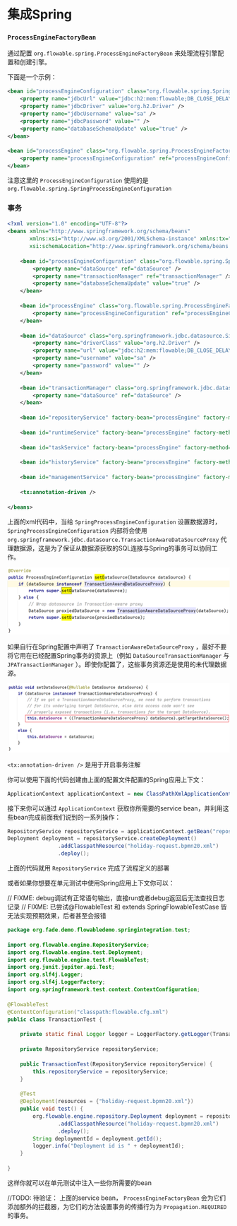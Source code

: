 # 集成Spring

### `ProcessEngineFactoryBean`

通过配置 `org.flowable.spring.ProcessEngineFactoryBean` 来处理流程引擎配置和创建引擎。

下面是一个示例：

```xml
<bean id="processEngineConfiguration" class="org.flowable.spring.SpringProcessEngineConfiguration">
    <property name="jdbcUrl" value="jdbc:h2:mem:flowable;DB_CLOSE_DELAY=1000" />
    <property name="jdbcDriver" value="org.h2.Driver" />
    <property name="jdbcUsername" value="sa" />
    <property name="jdbcPassword" value="" />
    <property name="databaseSchemaUpdate" value="true" />
</bean>

<bean id="processEngine" class="org.flowable.spring.ProcessEngineFactoryBean">
    <property name="processEngineConfiguration" ref="processEngineConfiguration" />
</bean>
```

注意这里的 `ProcessEngineConfiguration` 使用的是 `org.flowable.spring.SpringProcessEngineConfiguration`

### 事务

```xml
<?xml version="1.0" encoding="UTF-8"?>
<beans xmlns="http://www.springframework.org/schema/beans"
       xmlns:xsi="http://www.w3.org/2001/XMLSchema-instance" xmlns:tx="http://www.springframework.org/schema/tx"
       xsi:schemaLocation="http://www.springframework.org/schema/beans http://www.springframework.org/schema/beans/spring-beans.xsd http://www.springframework.org/schema/tx http://www.springframework.org/schema/tx/spring-tx.xsd">

    <bean id="processEngineConfiguration" class="org.flowable.spring.SpringProcessEngineConfiguration">
        <property name="dataSource" ref="dataSource" />
        <property name="transactionManager" ref="transactionManager" />
        <property name="databaseSchemaUpdate" value="true" />
    </bean>

    <bean id="processEngine" class="org.flowable.spring.ProcessEngineFactoryBean">
        <property name="processEngineConfiguration" ref="processEngineConfiguration" />
    </bean>

    <bean id="dataSource" class="org.springframework.jdbc.datasource.SimpleDriverDataSource">
        <property name="driverClass" value="org.h2.Driver" />
        <property name="url" value="jdbc:h2:mem:flowable;DB_CLOSE_DELAY=1000" />
        <property name="username" value="sa" />
        <property name="password" value="" />
    </bean>

    <bean id="transactionManager" class="org.springframework.jdbc.datasource.DataSourceTransactionManager">
        <property name="dataSource" ref="dataSource" />
    </bean>

    <bean id="repositoryService" factory-bean="processEngine" factory-method="getRepositoryService" />

    <bean id="runtimeService" factory-bean="processEngine" factory-method="getRuntimeService" />

    <bean id="taskService" factory-bean="processEngine" factory-method="getTaskService" />

    <bean id="historyService" factory-bean="processEngine" factory-method="getHistoryService" />

    <bean id="managementService" factory-bean="processEngine" factory-method="getManagementService" />

    <tx:annotation-driven />

</beans>
```

上面的xml代码中，当给 `SpringProcessEngineConfiguration` 设置数据源时， `SpringProcessEngineConfiguration` 内部将会使用 `org.springframework.jdbc.datasource.TransactionAwareDataSourceProxy` 代理数据源，这是为了保证从数据源获取的SQL连接与Spring的事务可以协同工作。

![Snipaste_2021-09-30_17-39-22.png](../../img/BPMN/Snipaste_2021-09-30_17-39-22.png)

如果自行在Spring配置中声明了 `TransactionAwareDataSourceProxy` ，最好不要将它用在已经配置Spring事务的资源上（例如 `DataSourceTransactionManager` 与 `JPATransactionManager` ）。即使你配置了，这些事务资源还是使用的未代理数据源。

![Snipaste_2021-09-30_17-45-29.png](../../img/BPMN/Snipaste_2021-09-30_17-45-29.png)

`<tx:annotation-driven />` 是用于开启事务注解

你可以使用下面的代码创建由上面的配置文件配置的Spring应用上下文：

```java
ApplicationContext applicationContext = new ClassPathXmlApplicationContext("flowable.cfg.xml");
```

接下来你可以通过 `ApplicationContext` 获取你所需要的service bean，并利用这些bean完成前面我们说到的一系列操作：

```java
RepositoryService repositoryService = applicationContext.getBean("repositoryService", RepositoryService.class);
Deployment deployment = repositoryService.createDeployment()
                .addClasspathResource("holiday-request.bpmn20.xml")
                .deploy();
```

上面的代码就用 `RepositoryService` 完成了流程定义的部署

或者如果你想要在单元测试中使用Spring应用上下文你可以：

// FIXME: debug调试有正常语句输出，直接run或者debug返回后无法查找日志记录
// FIXME: 已尝试@FlowableTest 和 extends SpringFlowableTestCase 皆无法实现预期效果，后者甚至会报错

```java
package org.fade.demo.flowabledemo.springintegration.test;

import org.flowable.engine.RepositoryService;
import org.flowable.engine.test.Deployment;
import org.flowable.engine.test.FlowableTest;
import org.junit.jupiter.api.Test;
import org.slf4j.Logger;
import org.slf4j.LoggerFactory;
import org.springframework.test.context.ContextConfiguration;

@FlowableTest
@ContextConfiguration("classpath:flowable.cfg.xml")
public class TransactionTest {

    private static final Logger logger = LoggerFactory.getLogger(TransactionTest.class);

    private RepositoryService repositoryService;

    public TransactionTest(RepositoryService repositoryService) {
        this.repositoryService = repositoryService;
    }

    @Test
    @Deployment(resources = {"holiday-request.bpmn20.xml"})
    public void test() {
        org.flowable.engine.repository.Deployment deployment = repositoryService.createDeployment()
                .addClasspathResource("holiday-request.bpmn20.xml")
                .deploy();
        String deploymentId = deployment.getId();
        logger.info("Deployment id is " + deploymentId);
    }

}
```

这样你就可以在单元测试中注入一些你所需要的bean

//TODO: 待验证： 上面的service bean， `ProcessEngineFactoryBean` 会为它们添加额外的拦截器，为它们的方法设置事务的传播行为为 `Propagation.REQUIRED` 的事务。



